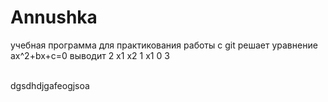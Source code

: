 # Annushka
учебная программа для практикования работы с git 
решает уравнение ax^2+bx+c=0
выводит 
2 x1 x2
1 x1
0
3

\
dgsdhdjgafeogjsoa



